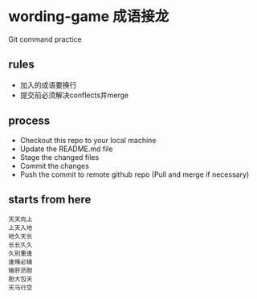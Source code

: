 # wording-game 成语接龙
Git command practice

## rules
* 加入的成语要换行
* 提交前必须解决conflects并merge

## process
* Checkout this repo to your local machine
* Update the README.md file
* Stage the changed files
* Commit the changes
* Push the commit to remote github repo (Pull and merge if necessary)

## starts from here
```
天天向上
上天入地
地久天长
长长久久
久别重逢
逢赌必输
输肝沥胆
胆大包天
天马行空
